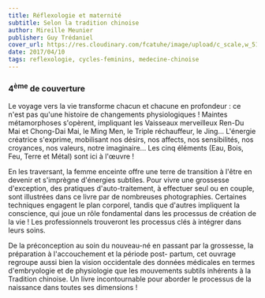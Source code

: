 ```yaml
---
title: Réflexologie et maternité
subtitle: Selon la tradition chinoise
author: Mireille Meunier
publisher: Guy Trédaniel
cover_url: https://res.cloudinary.com/fcatuhe/image/upload/c_scale,w_512/v1711899163/raphaele-rodellar.fr/bibliotheque/9782813228673.jpg
date: 2017/04/10
tags: reflexologie, cycles-feminins, medecine-chinoise
---
```


### 4<sup>ème</sup> de couverture

Le voyage vers la vie transforme chacun et chacune en profondeur : ce n'est pas qu'une histoire de changements physiologiques ! Maintes métamorphoses s'opèrent, impliquant les Vaisseaux merveilleux Ren-Du Mai et Chong-Dai Mai, le Ming Men, le Triple réchauffeur, le Jing... L'énergie créatrice s'exprime, mobilisant nos désirs, nos affects, nos sensibilités, nos croyances, nos valeurs, notre imaginaire... Les cinq éléments (Eau, Bois, Feu, Terre et Métal) sont ici à l'œuvre !

En les traversant, la femme enceinte offre une terre de transition à l'être en devenir et s'imprègne d'énergies subtiles. Pour vivre une grossesse d'exception, des pratiques d'auto-traitement, à effectuer seul ou en couple, sont illustrées dans ce livre par de nombreuses photographies. Certaines techniques engagent le plan corporel, tandis que d'autres impliquent la conscience, qui joue un rôle fondamental dans les processus de création de la vie ! Les professionnels trouveront les processus clés à intégrer dans leurs soins.

De la préconception au soin du nouveau-né en passant par la grossesse, la préparation à l'accouchement et la période post- partum, cet ouvrage regroupe aussi bien la vision occidentale des données médicales en termes d'embryologie et de physiologie que les mouvements subtils inhérents à la Tradition chinoise. Un livre incontournable pour aborder le processus de la naissance dans toutes ses dimensions !
